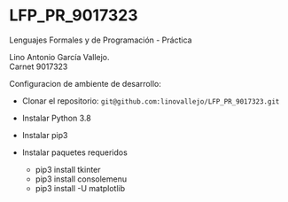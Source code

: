 # LFP_PR_9017323

Lenguajes Formales y de Programación - Práctica

Lino Antonio García Vallejo.  
Carnet 9017323

Configuracion de ambiente de desarrollo:

* Clonar el repositorio:
```git@github.com:linovallejo/LFP_PR_9017323.git```
* Instalar Python 3.8
* Instalar pip3

* Instalar paquetes requeridos

  * pip3 install tkinter
  * pip3 install consolemenu
  * pip3 install -U matplotlib
